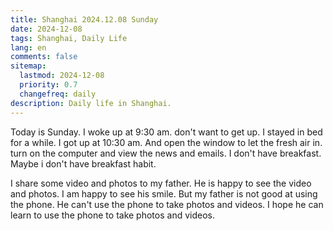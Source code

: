 ```yaml
---
title: Shanghai 2024.12.08 Sunday
date: 2024-12-08
tags: Shanghai, Daily Life
lang: en
comments: false
sitemap:
  lastmod: 2024-12-08
  priority: 0.7
  changefreq: daily
description: Daily life in Shanghai.
---
```


Today is Sunday. I woke up at 9:30 am. don't want to get up. I stayed in bed for a while. I got up at 10:30 am. And open the window to let the fresh air in. turn on the computer and view the news and emails. I don't have breakfast. Maybe i don't have breakfast habit. 

I share some video and photos to my father. He is happy to see the video and photos. I am happy to see his smile. But my father is not good at using the phone. He can't use the phone to take photos and videos. I hope he can learn to use the phone to take photos and videos.

